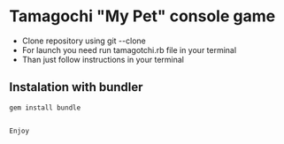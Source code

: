 # Tamagochi "My Pet" console game



  - Clone repository using git --clone
  - For launch you need run tamagotchi.rb file in your terminal
  - Than just follow instructions in your terminal

## Instalation with bundler
```
gem install bundle


Enjoy
